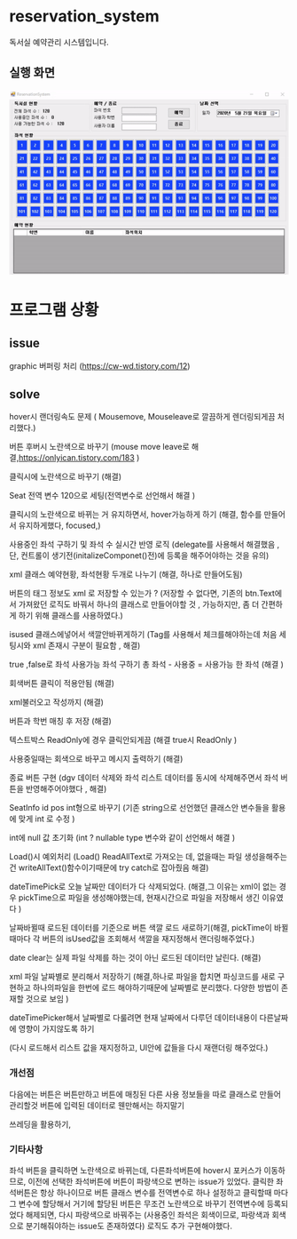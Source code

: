 # reservation_system
독서실 예약관리 시스템입니다.

## 실행 화면

![ru](./run.gif)

# 프로그램 상황

## issue

graphic 버퍼링 처리 (https://cw-wd.tistory.com/12)



## solve

hover시 랜더링속도 문제 ( Mousemove, Mouseleave로 깔끔하게 렌더링되게끔 처리했다.)

버튼 후버시 노란색으로 바꾸기 (mouse move leave로 해결,https://onlyican.tistory.com/183 )

클릭시에 노란색으로 바꾸기 (해결)

 Seat 전역 변수 120으로 세팅(전역변수로 선언해서 해결 )

클릭시의 노란색으로 바뀌는 거 유지하면서, hover가능하게 하기 (해결, 함수를 만들어서 유지하게했다, focused,)

사용중인 좌석 구하기 및 좌석 수 실시간 반영 로직 (delegate를 사용해서 해결했음 , 단, 컨트롤이 생기전(initalizeComponet()전)에 등록을 해주어야하는 것을 유의)

xml 클래스 예약현황, 좌석현황 두개로 나누기 (해결, 하나로 만들어도됨)

버튼의 태그 정보도 xml 로 저장할 수 있는가 ? (저장할 수 없다면, 기존의 btn.Text에서 가져왔던 로직도 바꿔서 하나의 클래스로 만들어야할 것 , 가능하지만,  좀 더 간편하게 하기 위해 클래스를 사용하였다.)

isused 클래스에넣어서 색깔안바뀌게하기 (Tag를 사용해서 체크를해야하는데 처음 세팅시와 xml 존재시 구분이 필요함 , 해결)

 true ,false로 좌석 사용가능 좌석 구하기 총 좌석 - 사용중 = 사용가능 한 좌석 (해결 )

회색버튼 클릭이 적용안됨 (해결)

xml불러오고 작성까지 (해결)

버튼과 학번 매칭 후 저장 (해결)

텍스트박스 ReadOnly에 경우 클릭안되게끔 (해결 true시 ReadOnly )

사용중일때는 회색으로 바꾸고 메시지 출력하기 (해결)

종료 버튼 구현 (dgv 데이터 삭제와 좌석 리스트 데이터를 동시에 삭제해주면서 좌석 버튼을 반영해주어야했다 , 해결)

SeatInfo  id pos int형으로 바꾸기 (기존 string으로 선언했던 클래스안 변수들을 활용에 맞게 int 로 수정 )

int에 null 값 초기화 (int ? nullable type 변수와 같이 선언해서 해결 )

Load()시  예외처리 (Load() ReadAllText로 가져오는 데, 없을때는 파일 생성을해주는 건 writeAllText()함수이기때문에 try catch로 잡아줬음  해결)

dateTimePick로 오늘 날짜만 데이터가 다 삭제되었다. (해결,그 이유는 xml이 없는 경우 pickTime으로 파일을 생성해야했는데, 현재시간으로 파일을 저장해서 생긴 이유였다 ) 

날짜바뀔때 로드된 데이터를 기준으로 버튼 색깔 로드 새로하기(해결, pickTime이 바뀔때마다 각 버튼의 isUsed값을 조회해서 색깔을 재지정해서 랜더링해주었다.)

date clear는 실제 파일 삭제를 하는 것이 아닌 로드된 데이터만 날린다. (해결)

xml 파일 날짜별로 분리해서 저장하기  (해결,하나로 파일을 합치면 파싱코드를 새로 구현하고 하나의파일을 한번에 로드 해야하기때문에 날짜별로 분리했다. 다양한 방법이 존재할 것으로 보임 )

dateTimePicker해서 날짜별로 다룰려면 현재 날짜에서 다루던 데이터내용이 다른날짜에 영향이 가지않도록 하기

(다시 로드해서 리스트 값을 재지정하고, UI안에 값들을 다시 재랜더링 해주었다.)

### 개선점

다음에는 버튼은 버튼만하고 버튼에 매칭된  다른 사용 정보들을 따로 클래스로 만들어 관리할것 버튼에 입력된 데이터로 웬만해서는 하지말기 

쓰레딩을 활용하기,  

### 기타사항

좌석 버튼을 클릭하면 노란색으로 바뀌는데, 다른좌석버튼에 hover시 포커스가 이동하므로, 이전에 선택한 좌석버튼에 버튼이 파랑색으로 변하는 issue가 있었다. 클릭한 좌석버튼은 항상 하나이므로 버튼 클래스 변수를 전역변수로 하나 설정하고 클릭할때 마다 그 변수에 할당해서 거기에 할당된 버튼은 무조건 노란색으로 바꾸기 전역변수에 등록되었다 해제되면, 다시 파랑색으로 바꿔주는 (사용중인 좌석은 회색이므로, 파랑색과 회색으로 분기해줘야하는 issue도 존재하였다) 로직도 추가 구현해야했다. 
